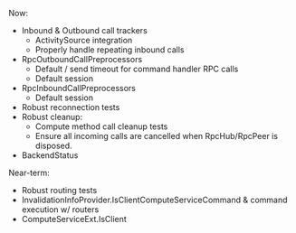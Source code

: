 Now:
- Inbound & Outbound call trackers
  - ActivitySource integration
  - Properly handle repeating inbound calls
- RpcOutboundCallPreprocessors
    - Default / send timeout for command handler RPC calls
    - Default session
- RpcInboundCallPreprocessors
    - Default session
- Robust reconnection tests
- Robust cleanup:
  - Compute method call cleanup tests
  - Ensure all incoming calls are cancelled when RpcHub/RpcPeer is disposed.
- BackendStatus 

Near-term:
- Robust routing tests
- InvalidationInfoProvider.IsClientComputeServiceCommand & command execution w/ routers
- ComputeServiceExt.IsClient
